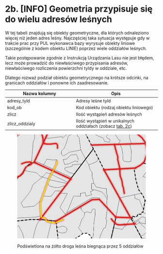 # 2b. \[INFO] Geometria przypisuje się do wielu adresów leśnych

W tej tabeli znajdują się obiekty geometryczne, dla których odnaleziono więcej niż jeden adres leśny. Najczęściej taka sytuacja występuje gdy w trakcie prac przy PUL wykonawca bazy wyrysuje obiekty liniowe (szczególnie z kodem obiektu LINIE) poprzez wiele oddziałów leśnych.&#x20;

Takie postępowanie zgodnie z Instrukcją Urządzania Lasu nie jest błędem, lecz może prowadzić do niewłaściwego przypisania adresów, niewłaściwego rozliczenia powierzchni tyldy w oddziale, etc.

Dlatego rozważ podział obiektu geometrycznego na krótsze odcinki, na granicach oddziałów i ponowne ich zaadresowanie.

<table><thead><tr><th width="213">Nazwa kolumny</th><th>Opis</th></tr></thead><tbody><tr><td>adresy_tyld</td><td>Adresy leśne tyld</td></tr><tr><td>kod_ob</td><td>Kod obiektu (rodzaj obiektu liniowego)</td></tr><tr><td>zlicz</td><td>Ilość wystąpień adresów leśnych</td></tr><tr><td>zlicz_oddzialy</td><td>Ilość wystąpień w unikalnych oddziałach (zobacz <a href="2c.-ostrzezenie-w-oddziale-do-obiektu-geometrycznego-przypisano-wiecej-adresow.md">tab. 2c</a>)</td></tr></tbody></table>

<figure><img src="../../.gitbook/assets/wiele_adresow_tyld.png" alt=""><figcaption><p>Podświetlona na żółto droga leśna biegnąca przez 5 oddziałów</p></figcaption></figure>
